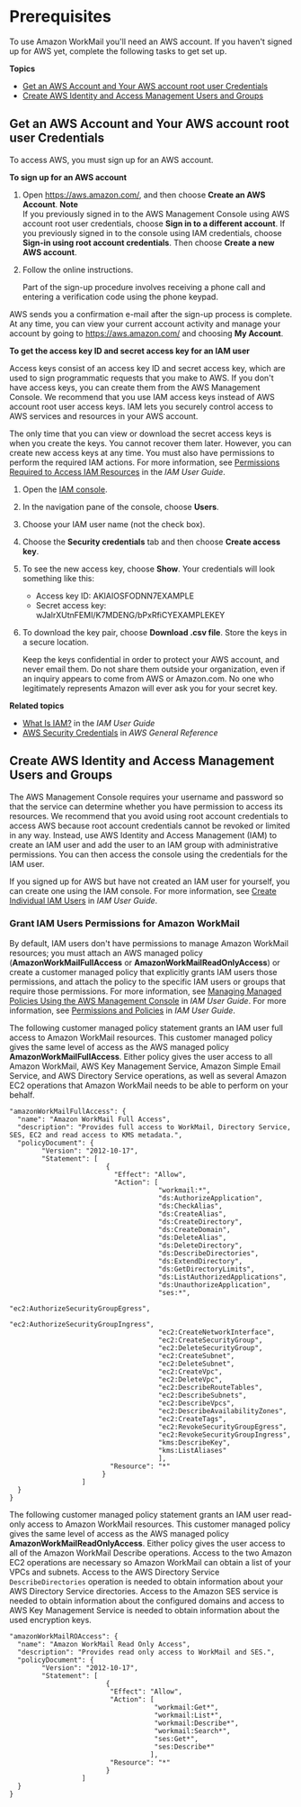 # Prerequisites<a name="prereqs"></a>

To use Amazon WorkMail you'll need an AWS account\. If you haven't signed up for AWS yet, complete the following tasks to get set up\.

**Topics**
+ [Get an AWS Account and Your AWS account root user Credentials](#getting-started-signup)
+ [Create AWS Identity and Access Management Users and Groups](#iam_users_groups)

## Get an AWS Account and Your AWS account root user Credentials<a name="getting-started-signup"></a>

To access AWS, you must sign up for an AWS account\.

**To sign up for an AWS account**

1. Open [https://aws\.amazon\.com/](https://aws.amazon.com/), and then choose **Create an AWS Account**\.
**Note**  
If you previously signed in to the AWS Management Console using AWS account root user credentials, choose **Sign in to a different account**\. If you previously signed in to the console using IAM credentials, choose **Sign\-in using root account credentials**\. Then choose **Create a new AWS account**\.

1. Follow the online instructions\.

   Part of the sign\-up procedure involves receiving a phone call and entering a verification code using the phone keypad\.

 AWS sends you a confirmation e\-mail after the sign\-up process is complete\. At any time, you can view your current account activity and manage your account by going to [https://aws\.amazon\.com/](https://aws.amazon.com/) and choosing **My Account**\.

**To get the access key ID and secret access key for an IAM user**

Access keys consist of an access key ID and secret access key, which are used to sign programmatic requests that you make to AWS\. If you don't have access keys, you can create them from the AWS Management Console\. We recommend that you use IAM access keys instead of AWS account root user access keys\. IAM lets you securely control access to AWS services and resources in your AWS account\.

The only time that you can view or download the secret access keys is when you create the keys\. You cannot recover them later\. However, you can create new access keys at any time\. You must also have permissions to perform the required IAM actions\. For more information, see [Permissions Required to Access IAM Resources](https://docs.aws.amazon.com/IAM/latest/UserGuide/access_permissions-required.html) in the *IAM User Guide*\.

1. Open the [IAM console](https://console.aws.amazon.com/iam/home?#home)\.

1. In the navigation pane of the console, choose **Users**\.

1. Choose your IAM user name \(not the check box\)\.

1. Choose the **Security credentials** tab and then choose **Create access key**\.

1. To see the new access key, choose **Show**\. Your credentials will look something like this:
   + Access key ID: AKIAIOSFODNN7EXAMPLE
   + Secret access key: wJalrXUtnFEMI/K7MDENG/bPxRfiCYEXAMPLEKEY

1. To download the key pair, choose **Download \.csv file**\. Store the keys in a secure location\.

   Keep the keys confidential in order to protect your AWS account, and never email them\. Do not share them outside your organization, even if an inquiry appears to come from AWS or Amazon\.com\. No one who legitimately represents Amazon will ever ask you for your secret key\.

**Related topics**
+ [What Is IAM?](https://docs.aws.amazon.com/IAM/latest/UserGuide/introduction.html) in the *IAM User Guide*
+ [AWS Security Credentials](https://docs.aws.amazon.com/general/latest/gr/aws-security-credentials.html) in *AWS General Reference* 

## Create AWS Identity and Access Management Users and Groups<a name="iam_users_groups"></a>

The AWS Management Console requires your username and password so that the service can determine whether you have permission to access its resources\. We recommend that you avoid using root account credentials to access AWS because root account credentials cannot be revoked or limited in any way\. Instead, use AWS Identity and Access Management \(IAM\) to create an IAM user and add the user to an IAM group with administrative permissions\. You can then access the console using the credentials for the IAM user\.

If you signed up for AWS but have not created an IAM user for yourself, you can create one using the IAM console\. For more information, see [Create Individual IAM Users](https://docs.aws.amazon.com/IAM/latest/UserGuide/IAMBestPractices.html#create-iam-users) in *IAM User Guide*\.

### Grant IAM Users Permissions for Amazon WorkMail<a name="iam_policies_workmail"></a>

By default, IAM users don't have permissions to manage Amazon WorkMail resources; you must attach an AWS managed policy \(**AmazonWorkMailFullAccess** or **AmazonWorkMailReadOnlyAccess**\) or create a customer managed policy that explicitly grants IAM users those permissions, and attach the policy to the specific IAM users or groups that require those permissions\. For more information, see [Managing Managed Policies Using the AWS Management Console](https://docs.aws.amazon.com/IAM/latest/UserGuide/managing-managed-policies-console.html) in *IAM User Guide*\. For more information, see [Permissions and Policies](https://docs.aws.amazon.com/IAM/latest/UserGuide/PermissionsAndPolicies.html) in *IAM User Guide*\.

The following customer managed policy statement grants an IAM user full access to Amazon WorkMail resources\. This customer managed policy gives the same level of access as the AWS managed policy **AmazonWorkMailFullAccess**\. Either policy gives the user access to all Amazon WorkMail, AWS Key Management Service, Amazon Simple Email Service, and AWS Directory Service operations, as well as several Amazon EC2 operations that Amazon WorkMail needs to be able to perform on your behalf\.

```
"amazonWorkMailFullAccess": {
  "name": "Amazon WorkMail Full Access",
  "description": "Provides full access to WorkMail, Directory Service, SES, EC2 and read access to KMS metadata.",
  "policyDocument": {
        "Version": "2012-10-17",
        "Statement": [
                        {
                          "Effect": "Allow",
                          "Action": [
                                     "workmail:*",
                                     "ds:AuthorizeApplication",
                                     "ds:CheckAlias",
                                     "ds:CreateAlias",
                                     "ds:CreateDirectory",
                                     "ds:CreateDomain",
                                     "ds:DeleteAlias",
                                     "ds:DeleteDirectory",
                                     "ds:DescribeDirectories",
                                     "ds:ExtendDirectory",
                                     "ds:GetDirectoryLimits",
                                     "ds:ListAuthorizedApplications",
                                     "ds:UnauthorizeApplication",
                                     "ses:*",
                                     "ec2:AuthorizeSecurityGroupEgress",
                                     "ec2:AuthorizeSecurityGroupIngress",
                                     "ec2:CreateNetworkInterface",
                                     "ec2:CreateSecurityGroup",
                                     "ec2:DeleteSecurityGroup",
                                     "ec2:CreateSubnet",
                                     "ec2:DeleteSubnet",
                                     "ec2:CreateVpc",
                                     "ec2:DeleteVpc",
                                     "ec2:DescribeRouteTables",
                                     "ec2:DescribeSubnets",
                                     "ec2:DescribeVpcs",
                                     "ec2:DescribeAvailabilityZones",
                                     "ec2:CreateTags",
                                     "ec2:RevokeSecurityGroupEgress",
                                     "ec2:RevokeSecurityGroupIngress",
                                     "kms:DescribeKey",
                                     "kms:ListAliases"
                                     ],
                         "Resource": "*"
                       }
                  ]
  }
}
```

The following customer managed policy statement grants an IAM user read\-only access to Amazon WorkMail resources\. This customer managed policy gives the same level of access as the AWS managed policy **AmazonWorkMailReadOnlyAccess**\. Either policy gives the user access to all of the Amazon WorkMail Describe operations\. Access to the two Amazon EC2 operations are necessary so Amazon WorkMail can obtain a list of your VPCs and subnets\. Access to the AWS Directory Service `DescribeDirectories` operation is needed to obtain information about your AWS Directory Service directories\. Access to the Amazon SES service is needed to obtain information about the configured domains and access to AWS Key Management Service is needed to obtain information about the used encryption keys\.

```
"amazonWorkMailROAccess": {
  "name": "Amazon WorkMail Read Only Access",
  "description": "Provides read only access to WorkMail and SES.",
  "policyDocument": {
        "Version": "2012-10-17",
        "Statement": [
                        {
                         "Effect": "Allow",
                         "Action": [
                                    "workmail:Get*",
                                    "workmail:List*",
                                    "workmail:Describe*",
                                    "workmail:Search*",
                                    "ses:Get*",
                                    "ses:Describe*"
                                   ],
                         "Resource": "*"
                        }
                  ]
  }
}
```